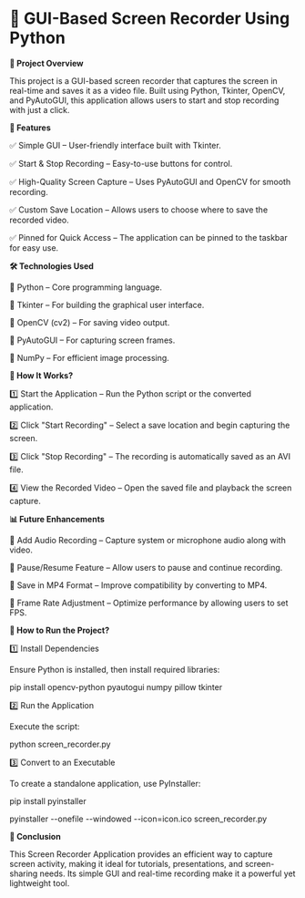 # 🎥 GUI-Based Screen Recorder Using Python

**📌 Project Overview**

This project is a GUI-based screen recorder that captures the screen in real-time and saves it as a video file. Built using Python, Tkinter, OpenCV, and PyAutoGUI, this application allows users to start and stop recording with just a click.

**🎯 Features**

✅ Simple GUI – User-friendly interface built with Tkinter.

✅ Start & Stop Recording – Easy-to-use buttons for control.

✅ High-Quality Screen Capture – Uses PyAutoGUI and OpenCV for smooth recording.

✅ Custom Save Location – Allows users to choose where to save the recorded video.

✅ Pinned for Quick Access – The application can be pinned to the taskbar for easy use.

**🛠 Technologies Used**

🔹 Python – Core programming language.

🔹 Tkinter – For building the graphical user interface.

🔹 OpenCV (cv2) – For saving video output.

🔹 PyAutoGUI – For capturing screen frames.

🔹 NumPy – For efficient image processing.

**📜 How It Works?**

1️⃣ Start the Application – Run the Python script or the converted application.

2️⃣ Click "Start Recording" – Select a save location and begin capturing the screen.

3️⃣ Click "Stop Recording" – The recording is automatically saved as an AVI file.

4️⃣ View the Recorded Video – Open the saved file and playback the screen capture.

**📊 Future Enhancements**

🔹 Add Audio Recording – Capture system or microphone audio along with video.

🔹 Pause/Resume Feature – Allow users to pause and continue recording.

🔹 Save in MP4 Format – Improve compatibility by converting to MP4.

🔹 Frame Rate Adjustment – Optimize performance by allowing users to set FPS.

**🚀 How to Run the Project?**

1️⃣ Install Dependencies

Ensure Python is installed, then install required libraries:

pip install opencv-python pyautogui numpy pillow tkinter

2️⃣ Run the Application

Execute the script:

python screen_recorder.py

3️⃣ Convert to an Executable 

To create a standalone application, use PyInstaller:

pip install pyinstaller

pyinstaller --onefile --windowed --icon=icon.ico screen_recorder.py

**📌 Conclusion**

This Screen Recorder Application provides an efficient way to capture screen activity, making it ideal for tutorials, presentations, and screen-sharing needs. Its simple GUI and real-time recording make it a powerful yet lightweight tool.
